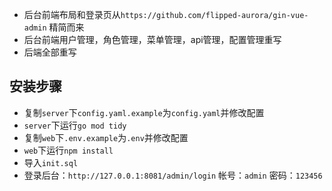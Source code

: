 * 后台前端布局和登录页从`https://github.com/flipped-aurora/gin-vue-admin` 精简而来
* 后台前端用户管理，角色管理，菜单管理，api管理，配置管理重写
* 后端全部重写

## 安装步骤
* 复制`server`下`config.yaml.example`为`config.yaml`并修改配置
* `server`下运行`go mod tidy`
* 复制`web`下`.env.example`为`.env`并修改配置
* `web`下运行`npm install`
* 导入`init.sql`
* 登录后台：`http://127.0.0.1:8081/admin/login` 帐号：`admin` 密码：`123456`
